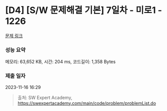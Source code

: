 # [D4] [S/W 문제해결 기본] 7일차 - 미로1 - 1226 

[문제 링크](https://swexpertacademy.com/main/code/problem/problemDetail.do?contestProbId=AV14vXUqAGMCFAYD) 

### 성능 요약

메모리: 63,652 KB, 시간: 204 ms, 코드길이: 1,358 Bytes

### 제출 일자

2023-11-16 16:29



> 출처: SW Expert Academy, https://swexpertacademy.com/main/code/problem/problemList.do